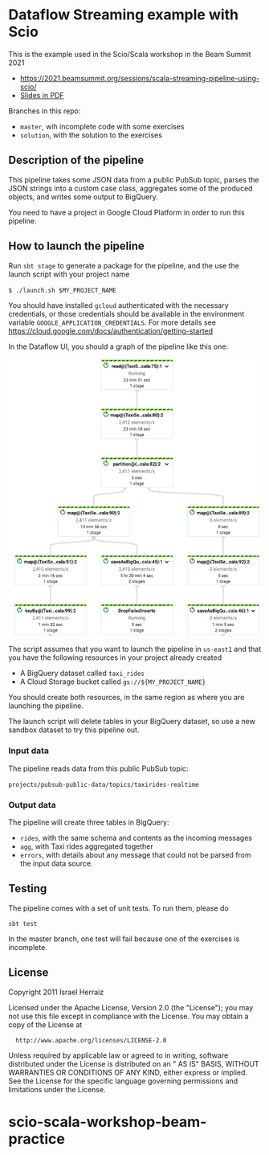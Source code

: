 # Dataflow Streaming example with Scio

This is the example used in the Scio/Scala workshop in the Beam Summit 2021

* https://2021.beamsummit.org/sessions/scala-streaming-pipeline-using-scio/
* [Slides in PDF](./docs/beam_summit_2021_scio_workshop.pdf)

Branches in this repo:

* `master`, wih incomplete code with some exercises
* `solution`, with the solution to the exercises

## Description of the pipeline

This pipeline takes some JSON data from a public PubSub topic, parses the JSON strings into a custom case class,
aggregates some of the produced objects, and writes some output to BigQuery.

You need to have a project in Google Cloud Platform in order to run this pipeline.

## How to launch the pipeline

Run `sbt stage` to generate a package for the pipeline, and the use the launch script with your project name

`$ ./launch.sh $MY_PROJECT_NAME`

You should have installed `gcloud` authenticated with the necessary credentials, or those credentials should be
available in the environment variable `GOOGLE_APPLICATION_CREDENTIALS`. For more details
see https://cloud.google.com/docs/authentication/getting-started

In the Dataflow UI, you should a graph of the pipeline like this one:

![Graph of the pipline](./imgs/pipeline.png)

The script assumes that you want to launch the pipeline in `us-east1` and that you have the following resources in
your project already created

* A BigQuery dataset called `taxi_rides`
* A Cloud Storage bucket called `gs://${MY_PROJECT_NAME}`

You should create both resources, in the same region as where you are launching the pipeline.

The launch script will delete tables in your BigQuery dataset, so use a new sandbox dataset to try this pipeline out.

### Input data

The pipeline reads data from this public PubSub topic:

`projects/pubsub-public-data/topics/taxirides-realtime`

### Output data

The pipeline will create three tables in BigQuery:

* `rides`, with the same schema and contents as the incoming messages
* `agg`, with Taxi rides aggregated together
* `errors`, with details about any message that could not be parsed from the input data source.

## Testing

The pipeline comes with a set of unit tests. To run them, please do

```
sbt test
```

In the master branch, one test will fail because one of the exercises is incomplete.

## License

Copyright 2011 Israel Herraiz

Licensed under the Apache License, Version 2.0 (the "License"); you may not use this file except in compliance with the
License. You may obtain a copy of the License at

      http://www.apache.org/licenses/LICENSE-2.0

Unless required by applicable law or agreed to in writing, software distributed under the License is distributed on an "
AS IS" BASIS, WITHOUT WARRANTIES OR CONDITIONS OF ANY KIND, either express or implied. See the License for the specific
language governing permissions and limitations under the License.
# scio-scala-workshop-beam-practice

